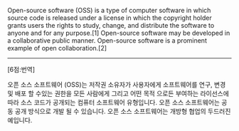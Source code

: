 Open-source software (OSS) is a type of computer software in which source code is released under a license in which the copyright holder grants users the rights to study, change, and distribute the software to anyone and for any purpose.[1] Open-source software may be developed in a collaborative public manner. Open-source software is a prominent example of open collaboration.[2]

*   *   *
[6점:번역]

오픈 소스 소프트웨어 (OSS)는 저작권 소유자가 사용자에게 소프트웨어를 연구, 변경 및 배포 할 수있는 권한을 모든 사람에게 그리고 어떤 목적 으로든 부여하는 라이선스에 따라 소스 코드가 공개되는 컴퓨터 소프트웨어 유형입니다. 오픈 소스 소프트웨어는 공동 공개 방식으로 개발 될 수 있습니다. 오픈 소스 소프트웨어는 개방형 협업의 두드러진 예입니다.
